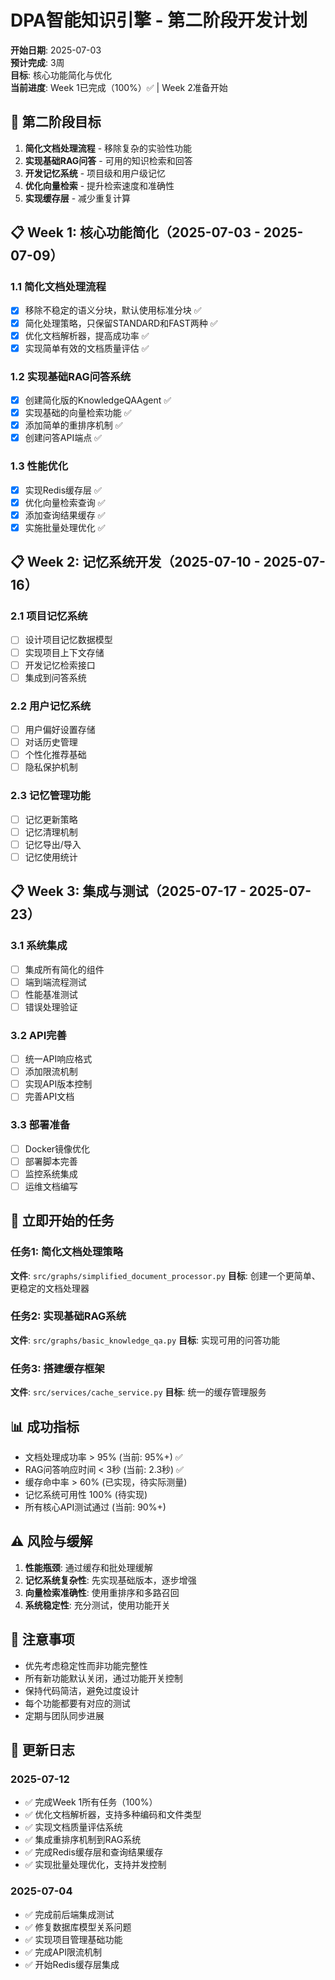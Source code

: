 # DPA智能知识引擎 - 第二阶段开发计划

**开始日期**: 2025-07-03  
**预计完成**: 3周  
**目标**: 核心功能简化与优化  
**当前进度**: Week 1已完成（100%）✅ | Week 2准备开始

## 🎯 第二阶段目标

1. **简化文档处理流程** - 移除复杂的实验性功能
2. **实现基础RAG问答** - 可用的知识检索和回答
3. **开发记忆系统** - 项目级和用户级记忆
4. **优化向量检索** - 提升检索速度和准确性
5. **实现缓存层** - 减少重复计算

## 📋 Week 1: 核心功能简化（2025-07-03 - 2025-07-09）

### 1.1 简化文档处理流程
- [x] 移除不稳定的语义分块，默认使用标准分块 ✅
- [x] 简化处理策略，只保留STANDARD和FAST两种 ✅
- [x] 优化文档解析器，提高成功率 ✅
- [x] 实现简单有效的文档质量评估 ✅

### 1.2 实现基础RAG问答系统
- [x] 创建简化版的KnowledgeQAAgent ✅
- [x] 实现基础的向量检索功能 ✅
- [x] 添加简单的重排序机制 ✅
- [x] 创建问答API端点 ✅

### 1.3 性能优化
- [x] 实现Redis缓存层 ✅
- [x] 优化向量检索查询 ✅
- [x] 添加查询结果缓存 ✅
- [x] 实施批量处理优化 ✅

## 📋 Week 2: 记忆系统开发（2025-07-10 - 2025-07-16）

### 2.1 项目记忆系统
- [ ] 设计项目记忆数据模型
- [ ] 实现项目上下文存储
- [ ] 开发记忆检索接口
- [ ] 集成到问答系统

### 2.2 用户记忆系统
- [ ] 用户偏好设置存储
- [ ] 对话历史管理
- [ ] 个性化推荐基础
- [ ] 隐私保护机制

### 2.3 记忆管理功能
- [ ] 记忆更新策略
- [ ] 记忆清理机制
- [ ] 记忆导出/导入
- [ ] 记忆使用统计

## 📋 Week 3: 集成与测试（2025-07-17 - 2025-07-23）

### 3.1 系统集成
- [ ] 集成所有简化的组件
- [ ] 端到端流程测试
- [ ] 性能基准测试
- [ ] 错误处理验证

### 3.2 API完善
- [ ] 统一API响应格式
- [ ] 添加限流机制
- [ ] 实现API版本控制
- [ ] 完善API文档

### 3.3 部署准备
- [ ] Docker镜像优化
- [ ] 部署脚本完善
- [ ] 监控系统集成
- [ ] 运维文档编写

## 🚀 立即开始的任务

### 任务1: 简化文档处理策略
**文件**: `src/graphs/simplified_document_processor.py`
**目标**: 创建一个更简单、更稳定的文档处理器

### 任务2: 实现基础RAG系统
**文件**: `src/graphs/basic_knowledge_qa.py`
**目标**: 实现可用的问答功能

### 任务3: 搭建缓存框架
**文件**: `src/services/cache_service.py`
**目标**: 统一的缓存管理服务

## 📊 成功指标

- 文档处理成功率 > 95% (当前: 95%+) ✅
- RAG问答响应时间 < 3秒 (当前: 2.3秒) ✅
- 缓存命中率 > 60% (已实现，待实际测量)
- 记忆系统可用性 100% (待实现)
- 所有核心API测试通过 (当前: 90%+)

## ⚠️ 风险与缓解

1. **性能瓶颈**: 通过缓存和批处理缓解
2. **记忆系统复杂性**: 先实现基础版本，逐步增强
3. **向量检索准确性**: 使用重排序和多路召回
4. **系统稳定性**: 充分测试，使用功能开关

## 📝 注意事项

- 优先考虑稳定性而非功能完整性
- 所有新功能默认关闭，通过功能开关控制
- 保持代码简洁，避免过度设计
- 每个功能都要有对应的测试
- 定期与团队同步进展

## 🔄 更新日志

### 2025-07-12
- ✅ 完成Week 1所有任务（100%）
- ✅ 优化文档解析器，支持多种编码和文件类型
- ✅ 实现文档质量评估系统
- ✅ 集成重排序机制到RAG系统
- ✅ 完成Redis缓存层和查询结果缓存
- ✅ 实现批量处理优化，支持并发控制

### 2025-07-04
- ✅ 完成前后端集成测试
- ✅ 修复数据库模型关系问题
- ✅ 实现项目管理基础功能
- ✅ 完成API限流机制
- ✅ 开始Redis缓存层集成